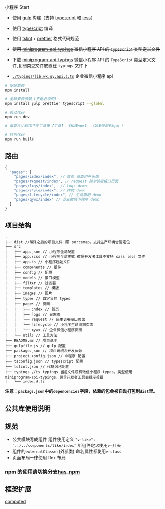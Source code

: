 小程序 Start

- 使用 [gulp](https://gulpjs.com/) 构建（支持 [typescript](https://www.typescriptlang.org/) 和 [less](http://lesscss.org/)）
- 使用 [typescript](https://www.typescriptlang.org/) 编译
- 使用 [tslint](https://palantir.github.io/tslint/) + [prettier](https://prettier.io/) 格式代码规范
- <del>使用 [miniprogram-api-typings](https://www.npmjs.com/package/miniprogram-api-typings) 微信小程序 API 的 `TypeScript` 类型定义文件</del>
- 下载 [miniprogram-api-typings](https://www.npmjs.com/package/miniprogram-api-typings) 微信小程序 API 的 `TypeScript` 类型定义文件,复制类型文件放置在 `typings` 文件下

- [`./typings/lib.wx.qy.api.d.ts`](./typings/lib.wx.qy.api.d.ts) 企业微信小程序 api

```sh
# 安装依赖
npm install

# 全局安装依赖 (不是必须的)
npm install gulp prettier typescript --global

# 启动代码
npm run dev

# 需要在小程序开发工具里【工具】-【构建npm】 （如果使用到npm ）

# 打包代码
npm run build
```

## 路由

```js
{
  "pages": [
    "pages/index/index", // 首页 获取用户头像
    "pages/request/index", // request 简单调用接口页面
    "pages/logs/index",  // logs demo
    "pages/style/index", // 样式 demo
    "pages/lifecycle/index", // 生命周期 demo
    "pages/qywx/index" // 企业微信小程序 demo
  ]
}
```

## 项目结构

```
.
├── dist //编译之后的项目文件（带 sorcemap，支持生产环境告警定位
├── src
│   ├── app.json // 小程序全局配置
│   ├── app.scss // 小程序全局样式 微信开发者工具不支持 sass less 文件
│   ├── app.ts // 小程序起始文件
│   ├── components // 组件
│   ├── config // 配置
│   ├── models // 接口模型
│   ├── filter // 过滤器
│   ├── templates // 模版
│   ├── images // 图片
│   ├── types // 自定义的 types
│   ├── pages // 页面
│   │   ├── index // 首页
│   │   ├── logs // 日志页
│   │   └── request // 简单调用接口页面
│   │   └── lifecycle // 小程序生命周期页面
│   │   └── qywx // 企业微信小程序页面
│   └── utils // 工具方法
├── README.md // 项目说明
├── gulpfile.js // gulp 配置
├── package.json // 项目说明和开发依赖
├── project.config.json // 小程序 配置
├── tsconfig.json // typescript 配置
├── tslint.json // 代码风格配置
├── typings //ts typings 当前文件没有微信小程序 types，类型使用 miniprogram-api-typings，微信开发者工具会提示报错
│   └── index.d.ts

```

**注意：`package.json`中的`dependencies`字段，依赖的包会被自动打包到`dist`里。**

## 公共库使用说明

## 规范

- 公共模块写成组件 组件使用定义 `"v-like": "../../components/like/index"` 所组件定义使用`v-`开头
- 组件的`externalClasses`(外部类) 命名属性都使用`v-class`
- 页面布局一律使用 flex 布局

### npm 的使用请切换分支[has_npm](https://github.com/freeshineit/wxapp-typescript-start/tree/has_npm)

## 框架扩展

[computed](https://developers.weixin.qq.com/miniprogram/dev/extended/utils/computed.html)

